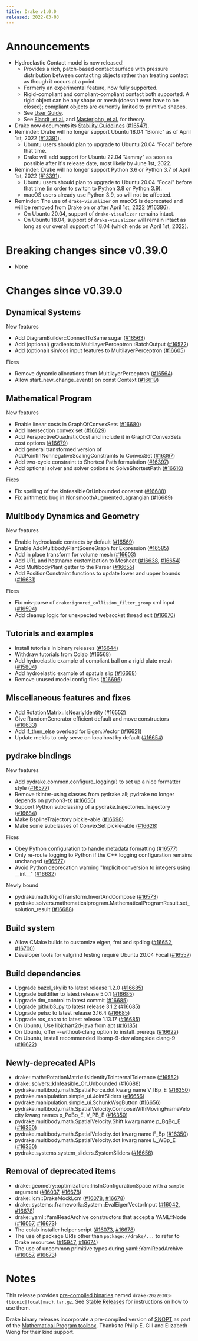 ```yaml
---
title: Drake v1.0.0
released: 2022-03-03
---
```


# Announcements

* Hydroelastic Contact model is now released!
  * Provides a rich, patch-based contact surface with pressure distribution
    between contacting objects rather than treating contact as though it
    occurs at a point.
  * Formerly an experimental feature, now fully supported.
  * Rigid-compliant and compliant-compliant contact both supported.
    A rigid object can be any shape or mesh (doesn't even have to be closed);
    compliant objects are currently limited to primitive shapes.
  * See [User Guide](https://drake.mit.edu/doxygen_cxx/group__hydroelastic__user__guide.html).
  * See [Elandt, et al.](https://arxiv.org/abs/1904.11433)
    and [Masterjohn, et al.](https://arxiv.org/abs/2110.04157) for theory.
* Drake now documents its [Stability Guidelines](/stable.html) ([#16547][_#16547]).
* Reminder: Drake will no longer support Ubuntu 18.04 "Bionic" as of
  April 1st, 2022 ([#13391][_#13391]).
  * Ubuntu users should plan to upgrade to Ubuntu 20.04 "Focal" before that
    time.
  * Drake will add support for Ubuntu 22.04 "Jammy" as soon as possible
    after it's release date, most likely by June 1st, 2022.
* Reminder: Drake will no longer support Python 3.6 or Python 3.7 of
  April 1st, 2022 ([#13391][_#13391]).
  * Ubuntu users should plan to upgrade to Ubuntu 20.04 "Focal" before that
    time (in order to switch to Python 3.8 or Python 3.9).
  * macOS users already use Python 3.9, so will not be affected.
* Reminder: The use of ``drake-visualizer`` on macOS is deprecated and will be
  removed from Drake on or after April 1st, 2022 ([#16386][_#16386]).
  * On Ubuntu 20.04, support of ``drake-visualizer`` remains intact.
  * On Ubuntu 18.04, support of ``drake-visualizer`` will remain intact as
    long as our overall support of 18.04 (which ends on April 1st, 2022).

# Breaking changes since v0.39.0

* None

# Changes since v0.39.0

## Dynamical Systems

<!-- <relnotes for systems go here> -->

New features

* Add DiagramBuilder::ConnectToSame sugar ([#16563][_#16563])
* Add (optional) gradients to MultilayerPerceptron::BatchOutput ([#16572][_#16572])
* Add (optional) sin/cos input features to MultilayerPerceptron ([#16605][_#16605])

Fixes

* Remove dynamic allocations from MultilayerPerceptron ([#16564][_#16564])
* Allow start_new_change_event() on const Context ([#16619][_#16619])

## Mathematical Program

<!-- <relnotes for solvers go here> -->

New features

* Enable linear costs in GraphOfConvexSets ([#16680][_#16680])
* Add Intersection convex set ([#16629][_#16629])
* Add PerspectiveQuadraticCost and include it in GraphOfConvexSets cost options ([#16679][_#16679])
* Add general transformed version of AddPointInNonnegativeScalingConstraints to ConvexSet ([#16397][_#16397])
* Add two-cycle constraint to Shortest Path formulation ([#16397][_#16397])
* Add optional solver and solver options to SolveShortestPath ([#16616][_#16616])

Fixes

* Fix spelling of the kInfeasibleOrUnbounded constant ([#16688][_#16688])
* Fix arithmetic bug in NonsmoothAugmentedLagrangian ([#16689][_#16689])

## Multibody Dynamics and Geometry

<!-- <relnotes for geometry,multibody go here> -->

New features

* Enable hydroelastic contacts by default ([#16569][_#16569])
* Enable AddMultibodyPlantSceneGraph for Expression ([#16585][_#16585])
* Add in place transform for volume mesh ([#16603][_#16603])
* Add URL and hostname customization to Meshcat ([#16638][_#16638], [#16654][_#16654])
* Add MultibodyPlant getter to the Parser ([#16655][_#16655])
* Add PositionConstraint functions to update lower and upper bounds ([#16631][_#16631])

Fixes

* Fix mis-parse of `drake:ignored_collision_filter_group` xml input ([#16594][_#16594])
* Add cleanup logic for unexpected websocket thread exit ([#16670][_#16670])

## Tutorials and examples

<!-- <relnotes for examples,tutorials go here> -->

* Install tutorials in binary releases ([#16644][_#16644])
* Withdraw tutorials from Colab ([#16568][_#16568])
* Add hydroelastic example of compliant ball on a rigid plate mesh ([#15804][_#15804])
* Add hydroelastic example of spatula slip ([#16668][_#16668])
* Remove unused model.config files ([#16696][_#16696])

## Miscellaneous features and fixes

<!-- <relnotes for common,math,lcm,lcmtypes,manipulation,perception go here> -->

* Add RotationMatrix::IsNearlyIdentity ([#16552][_#16552])
* Give RandomGenerator efficient default and move constructors ([#16633][_#16633])
* Add if_then_else overload for Eigen::Vector ([#16621][_#16621])
* Update meldis to only serve on localhost by default ([#16654][_#16654])

## pydrake bindings

<!-- <relnotes for bindings go here> -->

New features

* Add pydrake.common.configure_logging() to set up a nice formatter style ([#16577][_#16577])
* Remove tkinter-using classes from pydrake.all; pydrake no longer depends on python3-tk ([#16656][_#16656])
* Support Python subclassing of a pydrake.trajectories.Trajectory ([#16684][_#16684])
* Make BsplineTrajectory pickle-able ([#16698][_#16698])
* Make some subclasses of ConvexSet pickle-able ([#16628][_#16628])

Fixes

* Obey Python configuration to handle metadata formatting ([#16577][_#16577])
* Only re-route logging to Python if the C++ logging configuration remains unchanged ([#16577][_#16577])
* Avoid Python deprecation warning "Implicit conversion to integers using \_\_int\_\_" ([#16632][_#16632])

Newly bound

* pydrake.math.RigidTransform.InvertAndCompose ([#16573][_#16573])
* pydrake.solvers.mathematicalprogram.MathematicalProgramResult.set_solution_result ([#16688][_#16688])

## Build system

<!-- <relnotes for cmake,doc,setup,third_party,tools go here> -->

* Allow CMake builds to customize eigen, fmt and spdlog ([#16652][_#16652], [#16700][_#16700])
* Developer tools for valgrind testing require Ubuntu 20.04 Focal ([#16557][_#16557])

## Build dependencies

<!-- Manually relocate any "Upgrade foo_external to latest" lines to here, -->
<!-- and then sort them alphabetically. -->

* Upgrade bazel_skylib to latest release 1.2.0 ([#16685][_#16685])
* Upgrade buildifier to latest release 5.0.1 ([#16685][_#16685])
* Upgrade dm_control to latest commit ([#16685][_#16685])
* Upgrade github3_py to latest release 3.1.2 ([#16685][_#16685])
* Upgrade petsc to latest release 3.16.4 ([#16685][_#16685])
* Upgrade ros_xacro to latest release 1.13.17 ([#16685][_#16685])
* On Ubuntu, Use libjchart2d-java from apt ([#16185][_#16185])
* On Ubuntu, offer --without-clang option to install_prereqs ([#16622][_#16622])
* On Ubuntu, install recommended libomp-9-dev alongside clang-9 ([#16622][_#16622])

## Newly-deprecated APIs

* drake::math::RotationMatrix::IsIdentityToInternalTolerance ([#16552][_#16552])
* drake::solvers::kInfeasible_Or_Unbounded ([#16688][_#16688])
* pydrake.multibody.math.SpatialForce.dot kwarg name V_IBp_E ([#16350][_#16350])
* pydrake.manipulation.simple_ui.JointSliders ([#16656][_#16656])
* pydrake.manipulation.simple_ui.SchunkWsgButton ([#16656][_#16656])
* pydrake.multibody.math.SpatialVelocity.ComposeWithMovingFrameVelocity kwarg names p_PoBo_E, V_PB_E ([#16350][_#16350])
* pydrake.multibody.math.SpatialVelocity.Shift kwarg name p_BqBq_E ([#16350][_#16350])
* pydrake.multibody.math.SpatialVelocity.dot kwarg name F_Bp ([#16350][_#16350])
* pydrake.multibody.math.SpatialVelocity.dot kwarg name L_WBp_E ([#16350][_#16350])
* pydrake.systems.system_sliders.SystemSliders ([#16656][_#16656])

## Removal of deprecated items

* drake::geometry::optimization::IrisInConfigurationSpace with a `sample` argument ([#16037][_#16037], [#16678][_#16678])
* drake::lcm::DrakeMockLcm ([#16078][_#16078], [#16678][_#16678])
* drake::systems::framework::System::EvalEigenVectorInput ([#16042][_#16042], [#16678][_#16678])
* drake::yaml::YamlReadArchive constructors that accept a YAML::Node ([#16057][_#16057], [#16673][_#16673])
* The colab installer helper script ([#16073][_#16073], [#16678][_#16678])
* The use of package URIs other than `package://drake/...` to refer to Drake resources ([#15947][_#15947], [#16674][_#16674])
* The use of uncommon primitive types during yaml::YamlReadArchive ([#16057][_#16057], [#16673][_#16673])

# Notes

This release provides [pre-compiled binaries](https://github.com/RobotLocomotion/drake/releases/tag/v1.0.0) named
``drake-20220303-{bionic|focal|mac}.tar.gz``. See [Stable Releases](/from_binary.html#stable-releases) for instructions on how to use them.

Drake binary releases incorporate a pre-compiled version of [SNOPT](https://ccom.ucsd.edu/~optimizers/solvers/snopt/) as part of the
[Mathematical Program toolbox](https://drake.mit.edu/doxygen_cxx/group__solvers.html). Thanks to
Philip E. Gill and Elizabeth Wong for their kind support.

<!-- <begin issue links> -->
[_#13391]: https://github.com/RobotLocomotion/drake/pull/13391
[_#15804]: https://github.com/RobotLocomotion/drake/pull/15804
[_#15947]: https://github.com/RobotLocomotion/drake/pull/15947
[_#16037]: https://github.com/RobotLocomotion/drake/pull/16037
[_#16042]: https://github.com/RobotLocomotion/drake/pull/16042
[_#16057]: https://github.com/RobotLocomotion/drake/pull/16057
[_#16073]: https://github.com/RobotLocomotion/drake/pull/16073
[_#16078]: https://github.com/RobotLocomotion/drake/pull/16078
[_#16185]: https://github.com/RobotLocomotion/drake/pull/16185
[_#16350]: https://github.com/RobotLocomotion/drake/pull/16350
[_#16386]: https://github.com/RobotLocomotion/drake/pull/16386
[_#16397]: https://github.com/RobotLocomotion/drake/pull/16397
[_#16547]: https://github.com/RobotLocomotion/drake/pull/16547
[_#16552]: https://github.com/RobotLocomotion/drake/pull/16552
[_#16557]: https://github.com/RobotLocomotion/drake/pull/16557
[_#16563]: https://github.com/RobotLocomotion/drake/pull/16563
[_#16564]: https://github.com/RobotLocomotion/drake/pull/16564
[_#16568]: https://github.com/RobotLocomotion/drake/pull/16568
[_#16569]: https://github.com/RobotLocomotion/drake/pull/16569
[_#16572]: https://github.com/RobotLocomotion/drake/pull/16572
[_#16573]: https://github.com/RobotLocomotion/drake/pull/16573
[_#16577]: https://github.com/RobotLocomotion/drake/pull/16577
[_#16585]: https://github.com/RobotLocomotion/drake/pull/16585
[_#16594]: https://github.com/RobotLocomotion/drake/pull/16594
[_#16603]: https://github.com/RobotLocomotion/drake/pull/16603
[_#16605]: https://github.com/RobotLocomotion/drake/pull/16605
[_#16616]: https://github.com/RobotLocomotion/drake/pull/16616
[_#16619]: https://github.com/RobotLocomotion/drake/pull/16619
[_#16621]: https://github.com/RobotLocomotion/drake/pull/16621
[_#16622]: https://github.com/RobotLocomotion/drake/pull/16622
[_#16628]: https://github.com/RobotLocomotion/drake/pull/16628
[_#16629]: https://github.com/RobotLocomotion/drake/pull/16629
[_#16631]: https://github.com/RobotLocomotion/drake/pull/16631
[_#16632]: https://github.com/RobotLocomotion/drake/pull/16632
[_#16633]: https://github.com/RobotLocomotion/drake/pull/16633
[_#16638]: https://github.com/RobotLocomotion/drake/pull/16638
[_#16644]: https://github.com/RobotLocomotion/drake/pull/16644
[_#16652]: https://github.com/RobotLocomotion/drake/pull/16652
[_#16654]: https://github.com/RobotLocomotion/drake/pull/16654
[_#16655]: https://github.com/RobotLocomotion/drake/pull/16655
[_#16656]: https://github.com/RobotLocomotion/drake/pull/16656
[_#16668]: https://github.com/RobotLocomotion/drake/pull/16668
[_#16670]: https://github.com/RobotLocomotion/drake/pull/16670
[_#16673]: https://github.com/RobotLocomotion/drake/pull/16673
[_#16674]: https://github.com/RobotLocomotion/drake/pull/16674
[_#16678]: https://github.com/RobotLocomotion/drake/pull/16678
[_#16679]: https://github.com/RobotLocomotion/drake/pull/16679
[_#16680]: https://github.com/RobotLocomotion/drake/pull/16680
[_#16684]: https://github.com/RobotLocomotion/drake/pull/16684
[_#16685]: https://github.com/RobotLocomotion/drake/pull/16685
[_#16688]: https://github.com/RobotLocomotion/drake/pull/16688
[_#16689]: https://github.com/RobotLocomotion/drake/pull/16689
[_#16696]: https://github.com/RobotLocomotion/drake/pull/16696
[_#16698]: https://github.com/RobotLocomotion/drake/pull/16698
[_#16700]: https://github.com/RobotLocomotion/drake/pull/16700
<!-- <end issue links> -->

<!--
  Current oldest_commit c95ac12807375c61d9426802570a9fc635e377c1 (exclusive).
  Current newest_commit 06e1deb12539f05eff968c5bd9e11d259916f268 (inclusive).
-->
